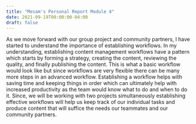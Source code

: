 ```yaml
---
title: "Mesam's Personal Report Module 4"
date: 2021-09-19T00:00:00-04:00
draft: false
---
```


As we move forward with our group project and community partners, I have started to understand the importance of establishing workflows. In my understanding, establishing content management workflows have a pattern which starts by forming a strategy, creating the content, reviewing the quality, and finally publishing the content. This is what a basic workflow would look like but since workflows are very flexible there can be many more steps in an advanced workflow. Establishing a workflow helps with saving time and keeping things in order which can ultimately help with increased productivity as the team would know what to do and when to do it. Since, we will be working with two projects simultaneously establishing effective workflows will help us keep track of our individual tasks and produce content that will suffice the needs our teammates and our community partners.
